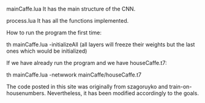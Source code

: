 mainCaffe.lua  It has the main structure of the CNN.

process.lua  It has all the functions implemented.

How to run the program the first time:

th mainCaffe.lua -initializeAll (all layers will freeze their weights but the last ones which would be initialized)

If we have already run the program and we have houseCaffe.t7:

th mainCaffe.lua -netwwork mainCaffe/houseCaffe.t7

The code posted in this site was originally from szagoruyko and train-on-housenumbers. Nevertheless, it has been modified accordingly to the goals.
